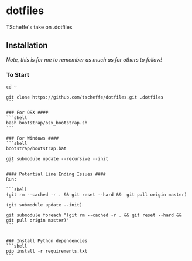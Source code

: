 dotfiles
========

TScheffe's take on .dotfiles

## Installation ###
*Note, this is for me to remember as much as for others to follow!*

### To Start ####
````shell
cd ~

git clone https://github.com/tscheffe/dotfiles.git .dotfiles
```

### For OSX ####
```shell
bash bootstrap/osx_bootstrap.sh
```

### For Windows ####
```shell
bootstrap/bootstrap.bat

git submodule update --recursive --init
```

#### Potential Line Ending Issues ####
Run:

```shell
(git rm --cached -r . && git reset --hard &&  git pull origin master)

(git submodule update --init)

git submodule foreach "(git rm --cached -r . && git reset --hard && git pull origin master)"
```


### Install Python dependencies
```shell
pip install -r requirements.txt
```
